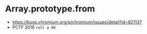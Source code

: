 # Array.prototype.from
* https://bugs.chromium.org/p/chromium/issues/detail?id=821137
* PCTF 2018 `roll a d8`
